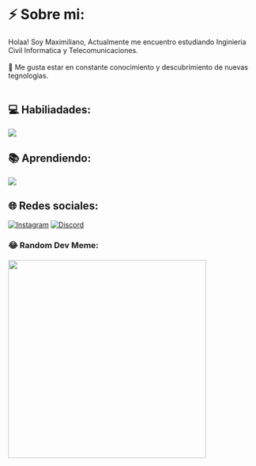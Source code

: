 # ⚡ Sobre mi:
Holaa! Soy Maximiliano, Actualmente me encuentro estudiando Inginieria Civil Informatica y Telecomunicaciones.<br><br>🚀 Me gusta estar en constante conocimiento y descubrimiento de nuevas tegnologias.<br><br>

## 💻 Habiliadades:
![](https://skillicons.dev/icons?i=cpp,python)

## 📚 Aprendiendo:
![](https://skillicons.dev/icons?i=java)
## 🌐 Redes sociales:
[![Instagram](https://img.shields.io/badge/Instagram-%23E4405F.svg?logo=Instagram&logoColor=white)](https://instagram.com/maxxee._)   [![Discord](https://img.shields.io/badge/Discord-%237289DA.svg?logo=discord&logoColor=white)](https://discord.gg/https://discord.gg/kGM82BPpeE)  <!-- [![LinkedIn](https://img.shields.io/badge/LinkedIn-%230077B5.svg?logo=linkedin&logoColor=white)](https://www.linkedin.com/in/name/) -->

### 😂 Random Dev Meme:
#### <img src='https://randommeme-five.vercel.app/' style="height: 400px;"/>
